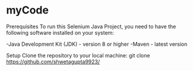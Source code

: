 # myCode

Prerequisites
To run this Selenium Java Project, you need to have the following software installed on your system:

-Java Development Kit (JDK) - version 8 or higher
-Maven - latest version

Setup
Clone the repository to your local machine:
git clone https://github.com/shwetagupta9923/

